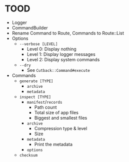 # TOOD

* Logger
* CommandBuilder
* Rename Command to Route, Commands to Route::List
* Options
  * `--verbose [LEVEL]`
    * Level 0: Display nothing
    * Level 1: Display logger messages
    * Level 2: Display system commands
  * `--dry`
    * See `Cutback::Command#execute`
* Commands
  * `generate [TYPE]`
    * `archive`
    * `metadata`
  * `inspect [TYPE]`
    * `manifest`/`records`
      * Path count
      * Total size of app files
      * Biggest and smallest files
    * `archive`
      * Compression type & level
      * Size
    * `metadata`
      * Print the metadata
    * `options`
  * `checksum`

